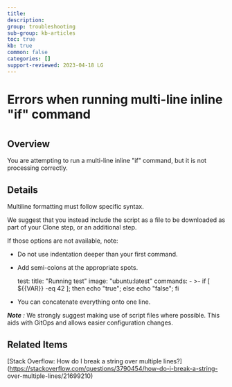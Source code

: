 ```yaml
---
title: 
description: 
group: troubleshooting
sub-group: kb-articles
toc: true
kb: true
common: false
categories: []
support-reviewed: 2023-04-18 LG
---
```


# Errors when running multi-line inline "if" command

#

## Overview

You are attempting to run a multi-line inline "if" command, but it is not
processing correctly.

## Details

Multiline formatting must follow specific syntax.

We suggest that you instead include the script as a file to be downloaded as
part of your Clone step, or an additional step.

If those options are not available, note:

  * Do not use indentation deeper than your first command.
  * Add semi-colons at the appropriate spots.

    
    
      test:
        title: "Running test"
        image: "ubuntu:latest"
        commands:
          - >-
            if [ ${{VAR}} -eq 42 ];
            then 
            echo "true";
            else 
            echo "false";
            fi
    

  * You can concatenate everything onto one line.

_**Note** :_ We strongly suggest making use of script files where possible.
This aids with GitOps and allows easier configuration changes.

## Related Items

[Stack Overflow: How do I break a string over multiple
lines?](https://stackoverflow.com/questions/3790454/how-do-i-break-a-string-
over-multiple-lines/21699210)

